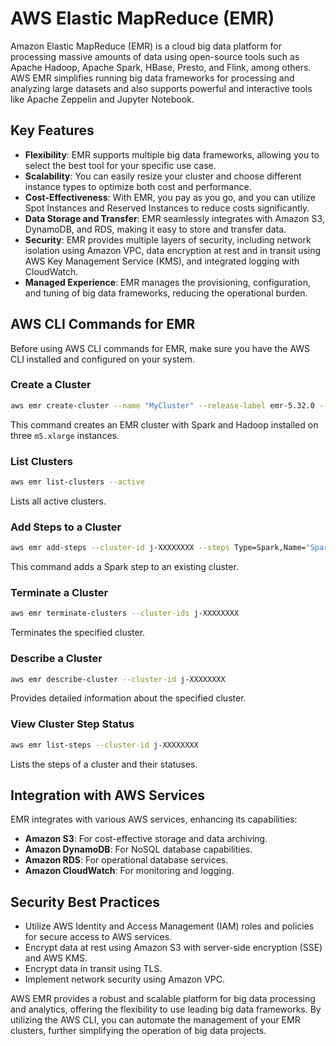 # AWS Elastic MapReduce (EMR)

Amazon Elastic MapReduce (EMR) is a cloud big data platform for processing massive amounts of data using open-source tools such as Apache Hadoop, Apache Spark, HBase, Presto, and Flink, among others. AWS EMR simplifies running big data frameworks for processing and analyzing large datasets and also supports powerful and interactive tools like Apache Zeppelin and Jupyter Notebook.

## Key Features

- **Flexibility**: EMR supports multiple big data frameworks, allowing you to select the best tool for your specific use case.
- **Scalability**: You can easily resize your cluster and choose different instance types to optimize both cost and performance.
- **Cost-Effectiveness**: With EMR, you pay as you go, and you can utilize Spot Instances and Reserved Instances to reduce costs significantly.
- **Data Storage and Transfer**: EMR seamlessly integrates with Amazon S3, DynamoDB, and RDS, making it easy to store and transfer data.
- **Security**: EMR provides multiple layers of security, including network isolation using Amazon VPC, data encryption at rest and in transit using AWS Key Management Service (KMS), and integrated logging with CloudWatch.
- **Managed Experience**: EMR manages the provisioning, configuration, and tuning of big data frameworks, reducing the operational burden.

## AWS CLI Commands for EMR

Before using AWS CLI commands for EMR, make sure you have the AWS CLI installed and configured on your system.

### Create a Cluster

```bash
aws emr create-cluster --name "MyCluster" --release-label emr-5.32.0 --applications Name=Spark Name=Hadoop --ec2-attributes KeyName=myKey,SubnetId=subnet-xxxxxxxx --instance-type m5.xlarge --instance-count 3 --use-default-roles
```

This command creates an EMR cluster with Spark and Hadoop installed on three `m5.xlarge` instances.

### List Clusters

```bash
aws emr list-clusters --active
```

Lists all active clusters.

### Add Steps to a Cluster

```bash
aws emr add-steps --cluster-id j-XXXXXXXX --steps Type=Spark,Name="Spark step",ActionOnFailure=CONTINUE,Args=[--class,my.main.Class,--arg1,value1,--arg2,value2,s3://mybucket/myapp.jar]
```

This command adds a Spark step to an existing cluster.

### Terminate a Cluster

```bash
aws emr terminate-clusters --cluster-ids j-XXXXXXXX
```

Terminates the specified cluster.

### Describe a Cluster

```bash
aws emr describe-cluster --cluster-id j-XXXXXXXX
```

Provides detailed information about the specified cluster.

### View Cluster Step Status

```bash
aws emr list-steps --cluster-id j-XXXXXXXX
```

Lists the steps of a cluster and their statuses.

## Integration with AWS Services

EMR integrates with various AWS services, enhancing its capabilities:

- **Amazon S3**: For cost-effective storage and data archiving.
- **Amazon DynamoDB**: For NoSQL database capabilities.
- **Amazon RDS**: For operational database services.
- **Amazon CloudWatch**: For monitoring and logging.

## Security Best Practices

- Utilize AWS Identity and Access Management (IAM) roles and policies for secure access to AWS services.
- Encrypt data at rest using Amazon S3 with server-side encryption (SSE) and AWS KMS.
- Encrypt data in transit using TLS.
- Implement network security using Amazon VPC.

AWS EMR provides a robust and scalable platform for big data processing and analytics, offering the flexibility to use leading big data frameworks. By utilizing the AWS CLI, you can automate the management of your EMR clusters, further simplifying the operation of big data projects.